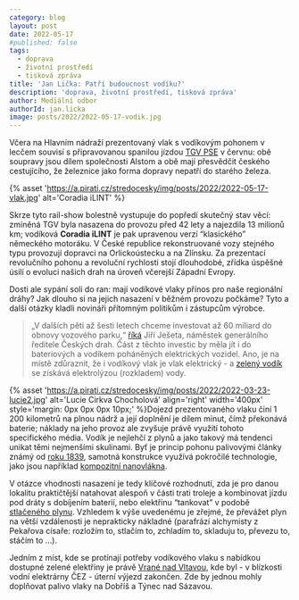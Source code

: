 ```yaml
---
category: blog
layout: post
date: 2022-05-17
#published: false
tags: 
  - doprava
  - životní prostředí
  - tisková zpráva
title: 'Jan Lička: Patří budoucnost vodíku?'
description: 'doprava, životní prostředí, tisková zpráva'
author: Mediální odbor
authorId: jan.licka
image: posts/2022/2022-05-17-vodik.jpg
---
```


Včera na Hlavním nádraží prezentovaný vlak s vodíkovým pohonem v lecčem souvisí s připravovanou spanilou jízdou [TGV PSE](https://www.ceskenoviny.cz/zpravy/do-ceska-v-cervnu-prijede-francouzsky-vysokorychlostni-vlak-tgv/2200855) v červnu: obě soupravy jsou dílem společnosti Alstom a obě mají přesvědčit českého cestujícího, že železnice jako forma dopravy nepatří do starého železa. 

{% asset 'https://a.pirati.cz/stredocesky/img/posts/2022/2022-05-17-vlak.jpg' alt='Coradia iLINT' %}

Skrze tyto rail-show bolestně vystupuje do popředí skutečný stav věcí: zmíněná TGV byla nasazena do provozu před 42 lety a najezdila 13 milionů km; vodíková **Coradia iLINT** je pak upravenou verzí “klasického” německého motoráku. V České republice rekonstruované vozy stejného typu provozují dopravci na Orlickoústecku a na Zlínsku. Za prezentací revolučního pohonu a revoluční rychlosti stojí dlouhodobé, zřídka úspěšné úsilí o evoluci našich drah na úroveň včerejší Západní Evropy.

Dosti ale sypání soli do ran: mají vodíkové vlaky přínos pro naše regionální dráhy? Jak dlouho si na jejich nasazení v běžném provozu počkáme? Tyto a další otázky kladli novináři přítomným politikům i zástupcům výrobce. 

> „V dalších pěti až šesti letech chceme investovat až 60 miliard do obnovy vozového parku,“ [říká](https://zdopravy.cz/podcast-pripravujeme-se-na-nakup-bateriovych-i-vodikovych-vlaku-rika-jiri-jeseta-z-cd-104981/) Jiří Ješeta, náměstek generálního ředitele Českých drah. 
Část z těchto investic by měla jít i do bateriových a vodíkem poháněných elektrických vozidel. Ano, je na místě zdůraznit, že i vodíkový vlak je vlak elektrický - a [zelený vodík](https://www.petrofac.com/media/stories-and-opinion/the-difference-between-green-hydrogen-and-blue-hydrogen/) se získává elektrolýzou (rozkladem) vody. 


{% asset 'https://a.pirati.cz/stredocesky/img/posts/2022/2022-03-23-lucie2.jpg' alt='Lucie Cirkva Chocholová' align='right' width='400px' style='margin: 0px 0px 0px 10px;' %}Dojezd prezentovaného vlaku činí 1 200 kilometrů na plnou nádrž a její doplnění je dílem minut, čímž překonává baterie; náklady na jeho provoz ale zvyšuje právě využití tohoto specifického média. Vodík je nejlehčí z plynů a jako takový má tendenci unikat těmi nejmenšími skulinami. Byť je princip pohonu palivovými články známý od [roku 1839](https://www.thoughtco.com/hydrogen-fuel-cells-1991799), samotná konstrukce využívá pokročilé technologie, jako jsou například [kompozitní nanovlákna](https://www.hindawi.com/journals/jnm/2008/950967/).  

V otázce vhodnosti nasazení je tedy klíčové rozhodnutí, zda je pro danou lokalitu praktičtější natahovat alespoň v části trati troleje a kombinovat jízdu pod dráty s dobíjením baterií, nebo elektřinu “tankovat” v podobě 
[stlačeného plynu](https://afdc.energy.gov/vehicles/how-do-fuel-cell-electric-cars-work). Vzhledem k výše uvedenému je zřejmé, že převážet plyn na větší vzdálenosti je neprakticky nákladné (parafrází alchymisty z Pekařova císaře: rozložím to, stlačím to, zchladím to, skladuju to, převezu to, stáčím to …).

Jedním z míst, kde se protínají potřeby vodíkového vlaku s nabídkou dostupné zelené elektřiny je právě [Vrané nad Vltavou](https://www.cez.cz/cs/o-cez/vyrobni-zdroje/obnovitelne-zdroje/voda/vodni-elektrarny/ceska-republika/vrane-nad-vltavou-58139), kde byl - v blízkosti vodní elektrárny ČEZ - úterní výjezd zakončen. Zde by jednou mohly doplňovat palivo vlaky na Dobříš a Týnec nad Sázavou. 
